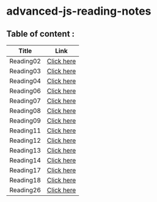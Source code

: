 # advanced-js-reading-notes

## Table of content : 
|Title|  Link|
|--|--|
|Reading02|[Click here](https://github.com/Mohammed-Awadallah/advanced-js-reading-notes/blob/main/Reading02.md) |
|Reading03|[Click here](https://github.com/Mohammed-Awadallah/advanced-js-reading-notes/blob/main/Reading03.md) |
|Reading04|[Click here](https://github.com/Mohammed-Awadallah/advanced-js-reading-notes/blob/main/Reading04.md) |  
|Reading06|[Click here](https://github.com/Mohammed-Awadallah/advanced-js-reading-notes/blob/main/Reading06.md) |  
|Reading07|[Click here](https://github.com/Mohammed-Awadallah/advanced-js-reading-notes/blob/main/Reading07.md) |  
|Reading08|[Click here](https://github.com/Mohammed-Awadallah/advanced-js-reading-notes/blob/main/Reading08.md) |  
|Reading09|[Click here](https://github.com/Mohammed-Awadallah/advanced-js-reading-notes/blob/main/Reading09.md) |  
|Reading11|[Click here](https://github.com/Mohammed-Awadallah/advanced-js-reading-notes/blob/main/Reading11.md) |  
|Reading12|[Click here](https://github.com/Mohammed-Awadallah/advanced-js-reading-notes/blob/main/Reading12.md) |  
|Reading13|[Click here](https://github.com/Mohammed-Awadallah/advanced-js-reading-notes/blob/main/Reading13.md) |  
|Reading14|[Click here](https://github.com/Mohammed-Awadallah/advanced-js-reading-notes/blob/main/Reading14.md) |  
|Reading17|[Click here](https://github.com/Mohammed-Awadallah/advanced-js-reading-notes/blob/main/Reading17.md) |  
|Reading18|[Click here](https://github.com/Mohammed-Awadallah/advanced-js-reading-notes/blob/main/Reading18.md) |  
|Reading26|[Click here](https://github.com/Mohammed-Awadallah/advanced-js-reading-notes/blob/main/Reading18.md) |  






